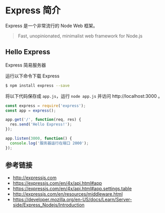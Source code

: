 # Express 简介

Express 是一个非常流行的 Node Web 框架。

> Fast, unopinionated, minimalist web framework for Node.js

## Hello Express
Express 简易服务器

运行以下命令下载 Express
```bash
$ npm install express --save
```
将以下代码保存成 `app.js`，运行 `node app.js` 并访问 http://localhost:3000 。
```javascript
const express = require('express');
const app = express();

app.get('/', function(req, res) {
  res.send('Hello Express!');
});

app.listen(3000, function() {
  console.log('服务器运行在端口 2000');
});
```


## 参考链接
* http://expressjs.com
* https://expressjs.com/en/4x/api.html#app
* https://expressjs.com/en/4x/api.html#app.settings.table
* http://expressjs.com/en/resources/middleware.html
* https://developer.mozilla.org/en-US/docs/Learn/Server-side/Express_Nodejs/Introduction

